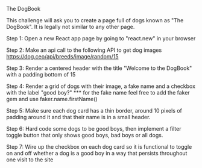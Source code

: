 The DogBook

This challenge will ask you to create a page full of dogs known as "The DogBook". It is legally not similar to any other page.

Step 1:
Open a new React app page by going to "react.new" in your browser

Step 2:
Make an api call to the following API to get dog images
https://dog.ceo/api/breeds/image/random/15

Step 3:
Render a centered header with the title "Welcome to the DogBook" with a padding bottom of 15

Step 4:
Render a grid of dogs with their image, a fake name and a checkbox with the label "good boy?"
*** for the fake name feel free to add the faker gem and use faker.name.firstName()

Step 5:
Make sure each dog card has a thin border, around 10 pixels of padding around it and that their name is in a small header.

Step 6:
Hard code some dogs to be good boys, then implement a filter toggle button that only shows good boys, bad boys or all dogs.

Step 7:
Wire up the checkbox on each dog card so it is functional to toggle on and off whether a dog is a good boy 
in a way that persists throughout one visit to the site